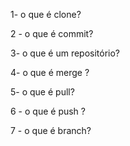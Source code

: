 1- o que é clone?
 
2 - o que é commit?

3- o que é um repositório?

4- o que é merge ? 

5- o que é  pull?

6 - o que é push ?

7 - o que é branch?